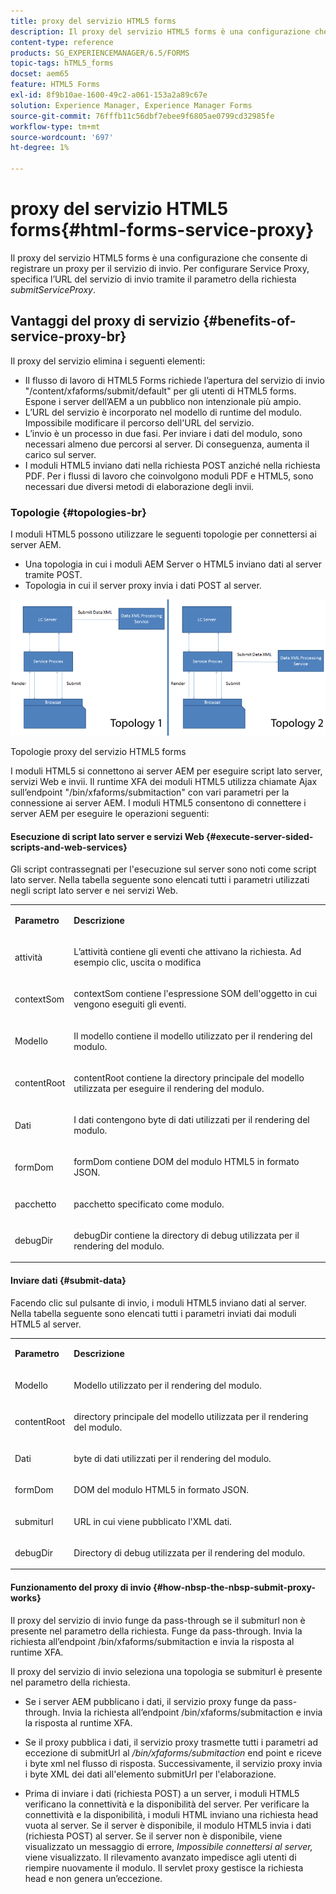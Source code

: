 ```yaml
---
title: proxy del servizio HTML5 forms
description: Il proxy del servizio HTML5 forms è una configurazione che consente di registrare un proxy per il servizio di invio. Per configurare Service Proxy, specifica l’URL del servizio di invio tramite il parametro di richiesta submitServiceProxy.
content-type: reference
products: SG_EXPERIENCEMANAGER/6.5/FORMS
topic-tags: hTML5_forms
docset: aem65
feature: HTML5 Forms
exl-id: 8f9b10ae-1600-49c2-a061-153a2a89c67e
solution: Experience Manager, Experience Manager Forms
source-git-commit: 76fffb11c56dbf7ebee9f6805ae0799cd32985fe
workflow-type: tm+mt
source-wordcount: '697'
ht-degree: 1%

---
```


# proxy del servizio HTML5 forms{#html-forms-service-proxy}

Il proxy del servizio HTML5 forms è una configurazione che consente di registrare un proxy per il servizio di invio. Per configurare Service Proxy, specifica l’URL del servizio di invio tramite il parametro della richiesta *submitServiceProxy*.

## Vantaggi del proxy di servizio {#benefits-of-service-proxy-br}

Il proxy del servizio elimina i seguenti elementi:

* Il flusso di lavoro di HTML5 Forms richiede l’apertura del servizio di invio &quot;/content/xfaforms/submit/default&quot; per gli utenti di HTML5 forms. Espone i server dell’AEM a un pubblico non intenzionale più ampio.
* L’URL del servizio è incorporato nel modello di runtime del modulo. Impossibile modificare il percorso dell&#39;URL del servizio.
* L’invio è un processo in due fasi. Per inviare i dati del modulo, sono necessari almeno due percorsi al server. Di conseguenza, aumenta il carico sul server.
* I moduli HTML5 inviano dati nella richiesta POST anziché nella richiesta PDF. Per i flussi di lavoro che coinvolgono moduli PDF e HTML5, sono necessari due diversi metodi di elaborazione degli invii.

### Topologie {#topologies-br}

I moduli HTML5 possono utilizzare le seguenti topologie per connettersi ai server AEM.

* Una topologia in cui i moduli AEM Server o HTML5 inviano dati al server tramite POST.
* Topologia in cui il server proxy invia i dati POST al server.

![Topologie proxy del servizio HTML5 forms](assets/topology.png)

Topologie proxy del servizio HTML5 forms

I moduli HTML5 si connettono ai server AEM per eseguire script lato server, servizi Web e invii. Il runtime XFA dei moduli HTML5 utilizza chiamate Ajax sull’endpoint &quot;/bin/xfaforms/submitaction&quot; con vari parametri per la connessione ai server AEM. I moduli HTML5 consentono di connettere i server AEM per eseguire le operazioni seguenti:

#### Esecuzione di script lato server e servizi Web {#execute-server-sided-scripts-and-web-services}

Gli script contrassegnati per l&#39;esecuzione sul server sono noti come script lato server. Nella tabella seguente sono elencati tutti i parametri utilizzati negli script lato server e nei servizi Web.

<table>
 <tbody>
  <tr>
   <td><p><strong>Parametro</strong></p> </td>
   <td><p><strong>Descrizione</strong></p> </td>
  </tr>
  <tr>
   <td><p>attività</p> </td>
   <td><p>L’attività contiene gli eventi che attivano la richiesta. Ad esempio clic, uscita o modifica</p> </td>
  </tr>
  <tr>
   <td><p>contextSom</p> </td>
   <td><p>contextSom contiene l'espressione SOM dell'oggetto in cui vengono eseguiti gli eventi.</p> </td>
  </tr>
  <tr>
   <td><p>Modello</p> </td>
   <td><p>Il modello contiene il modello utilizzato per il rendering del modulo.</p> </td>
  </tr>
  <tr>
   <td><p>contentRoot</p> </td>
   <td><p>contentRoot contiene la directory principale del modello utilizzata per eseguire il rendering del modulo.</p> </td>
  </tr>
  <tr>
   <td><p>Dati</p> </td>
   <td><p>I dati contengono byte di dati utilizzati per il rendering del modulo.</p> </td>
  </tr>
  <tr>
   <td><p>formDom</p> </td>
   <td><p>formDom contiene DOM del modulo HTML5 in formato JSON.</p> </td>
  </tr>
  <tr>
   <td><p>pacchetto</p> </td>
   <td><p>pacchetto specificato come modulo.</p> </td>
  </tr>
  <tr>
   <td><p>debugDir</p> </td>
   <td><p>debugDir contiene la directory di debug utilizzata per il rendering del modulo.</p> </td>
  </tr>
 </tbody>
</table>

#### Inviare dati {#submit-data}

Facendo clic sul pulsante di invio, i moduli HTML5 inviano dati al server. Nella tabella seguente sono elencati tutti i parametri inviati dai moduli HTML5 al server.

<table>
 <tbody>
  <tr>
   <td><p><strong>Parametro</strong></p> </td>
   <td><p><strong>Descrizione</strong></p> </td>
  </tr>
  <tr>
   <td><p>Modello</p> </td>
   <td><p>Modello utilizzato per il rendering del modulo.</p> </td>
  </tr>
  <tr>
   <td><p>contentRoot</p> </td>
   <td><p>directory principale del modello utilizzata per il rendering del modulo.</p> </td>
  </tr>
  <tr>
   <td><p>Dati</p> </td>
   <td><p>byte di dati utilizzati per il rendering del modulo.</p> </td>
  </tr>
  <tr>
   <td><p>formDom</p> </td>
   <td><p>DOM del modulo HTML5 in formato JSON.</p> </td>
  </tr>
  <tr>
   <td><p>submiturl</p> </td>
   <td><p>URL in cui viene pubblicato l'XML dati.</p> </td>
  </tr>
  <tr>
   <td><p>debugDir</p> </td>
   <td><p>Directory di debug utilizzata per il rendering del modulo.</p> </td>
  </tr>
 </tbody>
</table>

#### Funzionamento del proxy di invio {#how-nbsp-the-nbsp-submit-proxy-works}

Il proxy del servizio di invio funge da pass-through se il submiturl non è presente nel parametro della richiesta. Funge da pass-through. Invia la richiesta all’endpoint /bin/xfaforms/submitaction e invia la risposta al runtime XFA.

Il proxy del servizio di invio seleziona una topologia se submiturl è presente nel parametro della richiesta.

* Se i server AEM pubblicano i dati, il servizio proxy funge da pass-through. Invia la richiesta all’endpoint /bin/xfaforms/submitaction e invia la risposta al runtime XFA.
* Se il proxy pubblica i dati, il servizio proxy trasmette tutti i parametri ad eccezione di submitUrl al */bin/xfaforms/submitaction* end point e riceve i byte xml nel flusso di risposta. Successivamente, il servizio proxy invia i byte XML dei dati all&#39;elemento submitUrl per l&#39;elaborazione.

* Prima di inviare i dati (richiesta POST) a un server, i moduli HTML5 verificano la connettività e la disponibilità del server. Per verificare la connettività e la disponibilità, i moduli HTML inviano una richiesta head vuota al server. Se il server è disponibile, il modulo HTML5 invia i dati (richiesta POST) al server. Se il server non è disponibile, viene visualizzato un messaggio di errore, *Impossibile connettersi al server,* viene visualizzato. Il rilevamento avanzato impedisce agli utenti di riempire nuovamente il modulo. Il servlet proxy gestisce la richiesta head e non genera un’eccezione.
